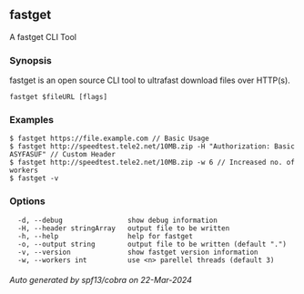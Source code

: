 ## fastget

A fastget CLI Tool

### Synopsis

fastget is an open source CLI tool to ultrafast download files over HTTP(s).

```
fastget $fileURL [flags]
```

### Examples

```
$ fastget https://file.example.com // Basic Usage
$ fastget http://speedtest.tele2.net/10MB.zip -H "Authorization: Basic ASYFASUF" // Custom Header
$ fastget http://speedtest.tele2.net/10MB.zip -w 6 // Increased no. of workers
$ fastget -v

```

### Options

```
  -d, --debug                show debug information
  -H, --header stringArray   output file to be written
  -h, --help                 help for fastget
  -o, --output string        output file to be written (default ".")
  -v, --version              show fastget version information
  -w, --workers int          use <n> parellel threads (default 3)
```

###### Auto generated by spf13/cobra on 22-Mar-2024
